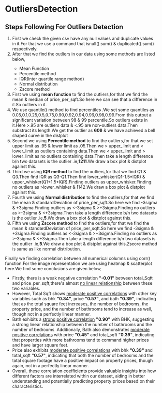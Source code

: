 # OutliersDetection

## Steps Following For Outliers Detection

<ol>
<li>First we check the given csv have any null values and duplicate values in it.For that we use a command that isnull().sum() & duplicated().sum() respectively.</li>
  
<li>After that we find the outliers in our data using some methods are listed below,</li>
<ul>
  <li>Mean Function</li>
<li>Percentile method</li>
<li>IQR(Inter quartile range method)</li>
<li>Normal distribution</li>
<li>Zscore method</li>
 </ul>
  <li>First we using <b>mean function</b> to find the outliers,for that we find the mean & median of price_per_sqft.So here we can see that a difference in it.So outliers in it.</li>
  <li>We use quantile() method to find percentiles .We set some quantiles as 0.05,0.1,0.25,0.5,0.75,0.90,0.92,0.94,0.96,0.98,0.99.From this output a significant variation between 98 & 99 percentile.So outliers exists in it.Here >.95 are outliers data & <.95 are non-outliers data.Then substract its length.We get the outlier as <b>609</b> & we have achieved a bell shaped curve in the distplot</li>
  <li>Second we using <b>Percentile method</b> to find the outliers,for that we set upper limit as .95 & lower limit as .05.Then we > upper_limit and < lower_limit as outliers containing data.Then we < upper_limit and > lower_limit  as no outliers containing data.Then take a length difference b/n two datasets is the outlier .ie,<b>1211</b>.We draw a box plot & distplot against this.</li>
    <li>Third we using <b>IQR method</b> to find the outliers,for that we find Q1 & Q3.Then find IQR as Q3-Q1.Then find lower_whisker(Q1-1.5*IQR) & upper_whisker(Q1+1.5*IQR).Finding outliers as <lower_whisker & >upper_whisker.Finding no outliers as >lower_whisker & <upper_whisker.Then take a length difference b/n two datasets is the outlier .ie,<b>1142</b>.We draw a box plot & distplot against this. </li>
  <li>Fourth we using <b>Normal distribution</b> to find the outliers,for that we find the mean & standardDeviation of price_per_sqft.So here we find -3sigma & +3sigma.Finding outliers as <-3sigma & >+3sigma.Finding no outliers as >-3sigma & <+3sigma.Then take a length difference b/n two datasets is the outlier .ie,<b>5</b>.We draw a box plot & distplot against this.</li>
 <li>Fifth we using <b>Zscore method</b> to find the outliers,for that we find the mean & standardDeviation of price_per_sqft.So here we find -3sigma & +3sigma.Finding outliers as <-3sigma & >+3sigma.Finding no outliers as >-3sigma & <+3sigma.Then take a length difference b/n two datasets is the outlier .ie,<b>5</b>.We draw a box plot & distplot against this.Zscore method is same as like normal distribution.</li>
</ol>

<p>Finally we finding correlation between all numerical columns using corr() function.For the image representation we are using heatmap & scatterplot here.We find some conclusions are given below,</p>
<ul>
<li>Firstly,  there is a weak negative correlation <b>"-0.01"</b> between total_Sqft and price_per_sqft,there's almost <u>no linear relationship</u> between these two variables.</li>

<li>However, Total Sqft shows <u>moderate positive correlations</u> with other key variables such as bhk <b>"0.34"</b>, price <b>"0.57"</b>, and bath <b>"0.39"</b>, indicating that as the total square feet increases, the number of bedrooms, the property price, and the number of bathrooms tend to increase as well, though not in a perfectly linear manner.</li>

<li>Bath exhibits a <u>strong positive correlation</u> <b>"0.90"</b> with BHK, suggesting a strong linear relationship between the number of bathrooms and the number of bedrooms. Additionally, Bath also demonstrates <u>moderate positive correlations</u> with price <b>"0.45"</b> and total_sqft <b>"0.39"</b>, indicating that properties with more bathrooms tend to command higher prices and have larger square feet.</li>

<li>Price also exhibits <u>moderate positive correlations</u> with bhk <b>"0.39"</b> and total_sqft <b>"0.57"</b>, indicating that both the number of bedrooms and the total square footage have a positive impact on property prices, though again, not in a perfectly linear manner.</li>

<li>Overall, these correlation coefficients provide valuable insights into how different factors are interrelated within our dataset, aiding in better understanding and potentially predicting property prices based on their characteristics.</li>
</ul>



